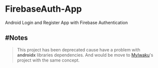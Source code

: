 # FirebaseAuth-App
Android Login and Register App with Firebase Authentication

## #Notes ##
>This project has been deprecated cause have a problem with <b>androidx</b> libraries dependencies.
>And would be move to [MyIwaku](https://github.com/lhmrnfrzrfr/MyIwaku)'s project with the same concept.
